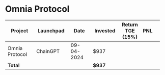 # Omnia Protocol



<table data-full-width="true"><thead><tr><th width="152">Project</th><th width="138">Launchpad</th><th width="132">Date</th><th width="133">Invested</th><th>Return TGE (15%)</th><th>PNL</th><th></th></tr></thead><tbody><tr><td>Omnia Protocol</td><td>ChainGPT</td><td>09-04-2024</td><td>$937</td><td></td><td></td><td></td></tr><tr><td><strong>Total</strong></td><td></td><td></td><td><strong>$937</strong></td><td></td><td></td><td></td></tr></tbody></table>

